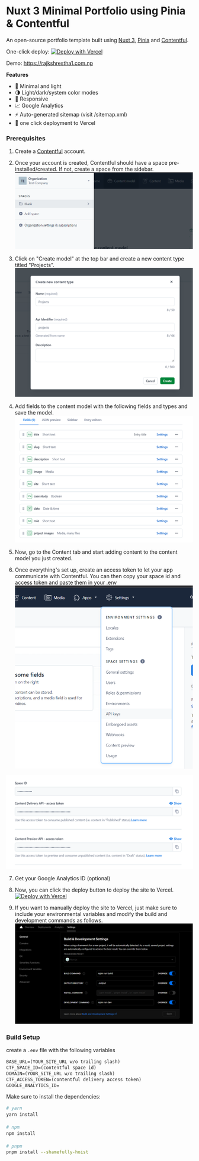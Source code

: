 # Nuxt 3 Minimal Portfolio using Pinia & Contentful

An open-source portfolio template built using [Nuxt 3](https://v3.nuxtjs.org/), [Pinia](https://pinia.vuejs.org/) and [Contentful](https://www.contentful.com/).

One-click deploy:
[![Deploy with Vercel](https://vercel.com/button)](https://vercel.com/new/clone?repository-url=https://github.com/srestraj/nuxt-3-portfolio&repository-name=my-awesome-portfolio&env=BASE_URL,CTF_SPACE_ID,DOMAIN,CTF_ACCESS_TOKEN,GOOGLE_ANALYTICS_ID)

Demo: https://rajkshrestha1.com.np


**Features** 

- 🥰 Minimal and light
- 🌗 Light/dark/system color modes
- 📱 Responsive
- 📈 Google Analytics
- ⚡ Auto-generated sitemap (visit /sitemap.xml)
- 🚀 one click deployment to Vercel

### Prerequisites

1. Create a [Contentful](https://contentful.com) account.
2. Once your account is created, Contentful should have a space pre-installed/created. If not, create a space from the sidebar.
![Create space](https://github.com/srestraj/nuxt-3-portfolio/blob/main/public/space.png?raw=true)

3. Click on "Create model" at the top bar and create a new content type titled "Projects".
![Create model](https://github.com/srestraj/nuxt-3-portfolio/blob/main/public/content_type.png?raw=true)

4. Add fields to the content model with the following fields and types and save the model.
![Add fields](https://github.com/srestraj/nuxt-3-portfolio/blob/main/public/content_fields.png?raw=true)

5. Now, go to the Content tab and start adding content to the content model you just created.
6. Once everything's set up, create an access token to let your app communicate with Contentful. You can then copy your space id and access token and paste them in your .env
![Tokens](https://github.com/srestraj/nuxt-3-portfolio/blob/main/public/api_1.png?raw=true)

![Tokens](https://github.com/srestraj/nuxt-3-portfolio/blob/main/public/tokens.png?raw=true)

7. Get your Google Analytics ID (optional)
8. Now, you can click the deploy button to deploy the site to Vercel.
[![Deploy with Vercel](https://vercel.com/button)](https://vercel.com/new/clone?repository-url=https://github.com/srestraj/nuxt-3-portfolio&repository-name=my-awesome-portfolio&env=BASE_URL,CTF_SPACE_ID,DOMAIN,CTF_ACCESS_TOKEN,GOOGLE_ANALYTICS_ID)

9. If you want to manually deploy the site to Vercel, just make sure to include your environmental variables and modify the build and development commands as follows.
![Build Settings](https://github.com/srestraj/nuxt-3-portfolio/blob/main/public/build_settings.png?raw=true)

### Build Setup

create a `.env` file with the following variables

```
BASE_URL=(YOUR_SITE_URL w/o trailing slash)
CTF_SPACE_ID=(contentful space id)
DOMAIN=(YOUR_SITE_URL w/o trailing slash)
CTF_ACCESS_TOKEN=(contentful delivery access token)
GOOGLE_ANALYTICS_ID=
```

Make sure to install the dependencies:

```bash
# yarn
yarn install

# npm
npm install

# pnpm
pnpm install --shamefully-hoist
```
